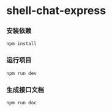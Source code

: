 # shell-chat-express

### 安装依赖
```
npm install
```

### 运行项目
```
npm run dev
```

### 生成接口文档
```
npm run doc
```
